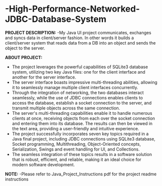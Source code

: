 # -High-Performance-Networked-JDBC-Database-System

__PROJECT DESCRIPTION:__
-My Java UI project communicates, exchanges and syncs data in client/server fashion. In other words it builds a client/server system that reads data from a DB into an object and sends the object to the server.

__ABOUT PROJECT:__
- The project leverages the powerful capabilities of SQLite3 database system, utilizing two key Java files: one for the client interface and another for the server interface.
- The server interface boasts impressive multi-threading abilities, allowing it to seamlessly manage multiple client interfaces concurrently.
- Through the integration of networking, the two databases interact seamlessly, while the use of JDBC connections enables clients to access the database, establish a socket connection to the server, and transmit multiple objects across the same connection.
- The server's multi-threading capabilities enable it to handle numerous clients at once, receiving objects from each over the socket connection and entering them into its database. The results can then be viewed in the text area, providing a user-friendly and intuitive experience.
- The project successfully incorporates seven key topics required in a Java final project, including JDBC connections using SQLite3 database, Socket programming, Multithreading, Object-Oriented concepts, Serialization, Swings and event handling for UI, and Collections.
- The seamless integration of these topics results in a software solution that is robust, efficient, and reliable, making it an ideal choice for modern software development.

__NOTE:__
-Please refer to Java_Project_Instructions pdf for the project readme instructions
